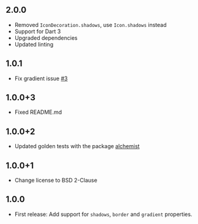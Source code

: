 ## 2.0.0

* Removed `IconDecoration.shadows`, use `Icon.shadows` instead
* Support for Dart 3
* Upgraded dependencies
* Updated linting

## 1.0.1

* Fix gradient issue [#3](https://github.com/TesteurManiak/icon_decoration/issues/3)

## 1.0.0+3

* Fixed README.md

## 1.0.0+2

* Updated golden tests with the package [alchemist](https://pub.dev/packages/alchemist)

## 1.0.0+1

* Change license to BSD 2-Clause

## 1.0.0

* First release: Add support for `shadows`,  `border` and `gradient` properties.
